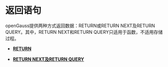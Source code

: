 # 返回语句

openGauss提供两种方式返回数据：RETURN或RETURN NEXT及RETURN QUERY。其中，RETURN NEXT和RETURN QUERY只适用于函数，不适用存储过程。

-   **[RETURN](RETURN.md)**

-   **[RETURN NEXT及RETURN QUERY](RETURN-NEXT及RETURN-QUERY.md)**
